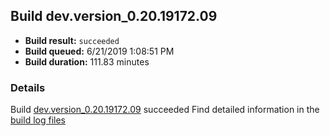 ## Build dev.version_0.20.19172.09
- **Build result:** `succeeded`
- **Build queued:** 6/21/2019 1:08:51 PM
- **Build duration:** 111.83 minutes
### Details
Build [dev.version_0.20.19172.09](https://winappstudio.visualstudio.com/web/build.aspx?pcguid=a4ef43be-68ce-4195-a619-079b4d9834c2&builduri=vstfs%3a%2f%2f%2fBuild%2fBuild%2f28821) succeeded
Find detailed information in the [build log files](https://uwpctdiags.blob.core.windows.net/buildlogs/dev.version_0.20.19172.09_logs.zip)
